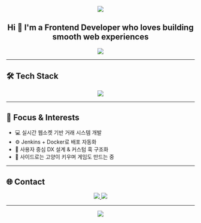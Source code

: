 <!-- 헤더: 웨이브 + 소개 -->
<p align="center">
  <img src="https://capsule-render.vercel.app/api?type=waving&color=gradient&text=Frontend%20Engineer&height=200&fontSize=40&fontAlignY=40" />
</p>

<h2 align="center">Hi 👋 I'm a Frontend Developer who loves building smooth web experiences</h2>

<p align="center">
  <img src="https://readme-typing-svg.demolab.com?font=Fira+Code&duration=2000&pause=1000&center=true&vCenter=true&multiline=true&width=500&height=60&lines=React+%7C+Next.js+%7C+WebSocket+%7C+AWS;실시간+거래소%2C+배포+자동화%2C+DX+지향형+구조+설계" />
</p>

---

## 🛠️ Tech Stack

<p align="center">
  <img src="https://skillicons.dev/icons?i=react,nextjs,ts,tailwind,js,html,css,nodejs,websocket,docker,jenkins,aws,vscode" />
</p>

---

## 🎯 Focus & Interests

- 💻 실시간 웹소켓 기반 거래 시스템 개발
- ⚙️ Jenkins + Docker로 배포 자동화
- 🎯 사용자 중심 DX 설계 & 커스텀 훅 구조화
- 🧪 사이드로는 고양이 키우며 게임도 만드는 중

---

## 🌐 Contact

<p align="center">
  <a href="mailto:pgj127@gmail.com">
    <img src="https://img.shields.io/badge/Gmail-pgj127@gmail.com-red?style=flat&logo=gmail" />
  </a>
  <a href="https://velog.io/@gyoungjun" target="_blank">
    <img src="https://img.shields.io/badge/Velog-Blog-20c997?style=flat&logo=velog" />
  </a>
</p>

---

<p align="center">
  <img src="https://github-profile-trophy.vercel.app/?username=gyoungjun&theme=flat&margin-w=10&no-bg=true&no-frame=true" />
</p>
